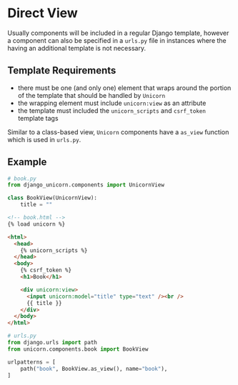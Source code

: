 # Direct View

Usually components will be included in a regular Django template, however a component can also be specified in a `urls.py` file in instances where the having an additional template is not necessary.

## Template Requirements

- there must be one (and only one) element that wraps around the portion of the template that should be handled by `Unicorn`
- the wrapping element must include `unicorn:view` as an attribute
- the template must included the `unicorn_scripts` and `csrf_token` template tags

Similar to a class-based view, `Unicorn` components have a `as_view` function which is used in `urls.py`.

## Example

```python
# book.py
from django_unicorn.components import UnicornView

class BookView(UnicornView):
    title = ""
```

```html
<!-- book.html -->
{% load unicorn %}

<html>
  <head>
    {% unicorn_scripts %}
  </head>
  <body>
    {% csrf_token %}
    <h1>Book</h1>

    <div unicorn:view>
      <input unicorn:model="title" type="text" /><br />
      {{ title }}
    </div>
  </body>
</html>
```

```python
# urls.py
from django.urls import path
from unicorn.components.book import BookView

urlpatterns = [
    path("book", BookView.as_view(), name="book"),
]
```
